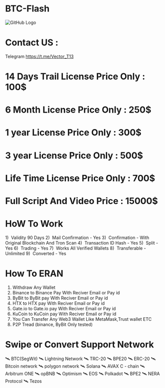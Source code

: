 # BTC-Flash
![GitHub Logo](https://www.ft.com/__origami/service/image/v2/images/raw/https%3A%2F%2Fd1e00ek4ebabms.cloudfront.net%2Fproduction%2Fa4dc0195-4be3-4ae8-a687-287378b310bd.jpg?source=next-article&fit=scale-down&quality=highest&width=700&dpr=1)
# Contact US : 
   Telegram  https://t.me/Vector_T13

  # 14 Days Trail License Price Only : 100$
  # 6 Month License Price Only : 250$
  # 1 year License Price Only : 300$
  # 3 year License Price Only : 500$
  # Life Time License Price Only : 700$
  # Full Script And Video Price : 15000$
  
  #                             HoW To Work  
1)  Validity 90 Days 
2)  Mail Confirmation - Yes 
3)  Confirmation - With Original Blockchain And Tron Scan
4)  Transaction ID Hash - Yes 
5)  Split - Yes 
6)  Trading - Yes 
7)  Works All Verified Wallets
8)  Transferable - Unlimited 
9)  Converted - Yes

# How To ERAN
1. Withdraw Any Wallet
2. Binance to Binance Pay With Reciver Email or Pay id
3. ByBit to ByBit pay With Reciver Email or Pay id
4. HTX to HTX pay With Reciver Email or Pay id
5. Gate.io to Gate.io pay With Reciver Email or Pay id
6. KuCoin to KuCoin pay With Reciver Email or Pay id
7. You Can Transfer Any Web3 Wallet Like MetaMask,Trust wallet ETC
8. P2P Tread (binance, ByBit Only tested)

# Swipe or Convert Support Network
🛰️ BTC(SegWit) 
🛰️ Lightning Network
🛰️ TRC-20
🛰️ BPE20
🛰️ ERC-20
🛰️ Bitcoin network
🛰️ polygon network
🛰️ Solana
🛰️ AVAX C - chain
🛰️ Arbitrum ONE
🛰️ opBNB
🛰️ Optimism
🛰️ EOS
🛰️ Polkadot
🛰️ BPE2
🛰️ NERA Protocol
🛰️ Tezos
